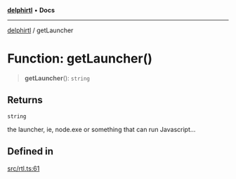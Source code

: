[**delphirtl**](../README.md) • **Docs**

***

[delphirtl](../globals.md) / getLauncher

# Function: getLauncher()

> **getLauncher**(): `string`

## Returns

`string`

the launcher, ie, node.exe or something that can run Javascript...

## Defined in

[src/rtl.ts:61](https://github.com/chuacw/delphirtl/blob/7ea4891110a48e6aa35744474c09ae59d2a501a7/src/rtl.ts#L61)
